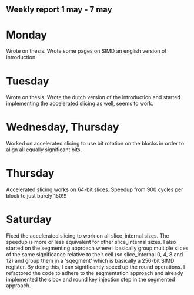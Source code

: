 ## Weekly report 1 may - 7 may

# Monday

Wrote on thesis. Wrote some pages on SIMD an english version of introduction.

# Tuesday

Wrote on thesis. Wrote the dutch version of the introduction and started implementing the accelerated slicing as well,
seems to work.

# Wednesday, Thursday

Worked on accelerated slicing to use bit rotation on the blocks in order to align all equally significant bits.

# Thursday

Accelerated slicing works on 64-bit slices. Speedup from 900 cycles per block to just barely 150!!!

# Saturday

Fixed the accelerated slicing to work on all slice_internal sizes. The speedup is more or less equivalent for other slice_internal sizes.
I also started on the segmenting approach where I basically group multiple slices of the same significance relative to
their cell (so slice_internal 0, 4, 8 and 12) and group them in a 'sqegment' which is basically a 256-bit SIMD register. By doing
this, I can significantly speed up the round operations. I refactored the code to adhere to the segmentation approach
and already implemented the s box and round key injection step in the segmented approach.